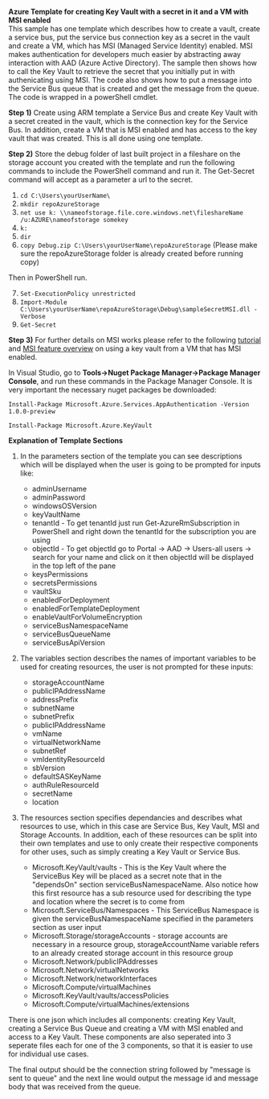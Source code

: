 **Azure Template for creating Key Vault with a secret in it and a VM with MSI enabled**  
This sample has one template which describes how to create a vault, create a service bus, put the service bus connection key as a secret in the vault and create a VM, which has MSI (Managed Service Identity) enabled. MSI makes authentication for developers much easier by abstracting away interaction with AAD (Azure Active Directory). The sample then shows how to call the Key Vault to retrieve the secret that you initially put in with authenicating using MSI. The code also shows how to put a message into the Service Bus queue that is created and get the message from the queue. The code is wrapped in a powerShell cmdlet.

**Step 1)**
Create using ARM template a Service Bus and create Key Vault with a secret created in the vault, which is the connection key for the Service Bus. In addition, create a VM that is MSI enabled and has access to the key vault that was created. This is all done using one template. 

**Step 2)**
Store the debug folder of last built project in a fileshare on the storage account you created with the template and run the following commands to include the PowerShell command and run it. The Get-Secret command will accept as a parameter a url to the secret. 

1. `cd C:\Users\yourUserName\`
2. `mkdir repoAzureStorage`
3. `net use k: \\nameofstorage.file.core.windows.net\fileshareName /u:AZURE\nameofstorage somekey`
4. `k:`
5. `dir`
6. `copy Debug.zip C:\Users\yourUserName\repoAzureStorage` (Please make sure the repoAzureStorage folder is already created before running copy)

Then in PowerShell run.

7. `Set-ExecutionPolicy unrestricted`
8. `Import-Module C:\Users\yourUserName\repoAzureStorage\Debug\sampleSecretMSI.dll -Verbose`
9. `Get-Secret` 

**Step 3)**
For further details on MSI works please refer to the following [tutorial](https://docs.microsoft.com/en-us/azure/app-service/app-service-managed-service-identity) and [MSI feature overview](https://docs.microsoft.com/en-us/azure/active-directory/msi-overview) on using a key vault from a VM that has MSI enabled. 

In Visual Studio, go to **Tools->Nuget Package Manager->Package Manager Console**, and run these commands in the Package Manager Console. It is very important the necessary nuget packages be downloaded:  


```Install-Package Microsoft.Azure.Services.AppAuthentication -Version 1.0.0-preview```


```Install-Package Microsoft.Azure.KeyVault```


**Explanation of Template Sections**

1. In the parameters section of the template you can see descriptions which will be displayed when the user is going to be prompted for inputs like:
    
    * adminUsername
    * adminPassword
    * windowsOSVersion
    * keyVaultName
    * tenantId - To get tenantId just run Get-AzureRmSubscription in PowerShell and right down the tenantId for the subscription you are using
    * objectId - To get objectId go to Portal -> AAD -> Users-all users -> search for your name and click on it then objectId will be displayed in the top left of the pane
    * keysPermissions
    * secretsPermissions
    * vaultSku
    * enabledForDeployment
    * enabledForTemplateDeployment
    * enableVaultForVolumeEncryption
    * serviceBusNamespaceName
    * serviceBusQueueName
    * serviceBusApiVersion

2. The variables section describes the names of important variables to be used for creating resources, the user is not prompted for these inputs:

    * storageAccountName
    * publicIPAddressName
    * addressPrefix
    * subnetName
    * subnetPrefix
    * publicIPAddressName
    * vmName
    * virtualNetworkName
    * subnetRef
    * vmIdentityResourceId
    * sbVersion
    * defaultSASKeyName
    * authRuleResourceId
    * secretName
    * location

3. The resources section specifies dependancies and describes what resources to use, which in this case are Service Bus, Key Vault, MSI and Storage Accounts. In addition, each of these resources can be split into their own templates and use to only create their respective components for other uses, such as simply creating a Key Vault or Service Bus.

    * Microsoft.KeyVault/vaults - This is the Key Vault where the ServiceBus Key will be placed as a secret note that in the "dependsOn" section serviceBusNamespaceName. Also notice how this first resource has a sub resource used for describing the type and location where the secret is to come from
    * Microsoft.ServiceBus/Namespaces - This ServiceBus Namespace is given the serviceBusNamespaceName specified in the parameters section as user input
    * Microsoft.Storage/storageAccounts - storage accounts are necessary in a resource group, storageAccountName variable refers to an already created storage account in this resource group
    * Microsoft.Network/publicIPAddresses 
    * Microsoft.Network/virtualNetworks
    * Microsoft.Network/networkInterfaces
    * Microsoft.Compute/virtualMachines
    * Microsoft.KeyVault/vaults/accessPolicies
    * Microsoft.Compute/virtualMachines/extensions

There is one json which includes all components: creating Key Vault, creating a Service Bus Queue and creating a VM with MSI enabled and access to a Key Vault. These components are also seperated into 3 seperate files each for one of the 3 components, so that it is easier to use for individual use cases. 

The final output should be the connection string followed by "message is sent to queue" and the next line would output the message id and message body that was received from the queue.

